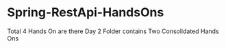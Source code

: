 # Spring-RestApi-HandsOns
Total 4 Hands On are there Day 2 Folder contains Two Consolidated Hands Ons
